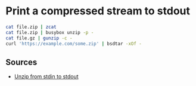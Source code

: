 # Print a compressed stream to stdout

```sh
cat file.zip | zcat
cat file.zip | busybox unzip -p -
cat file.gz | gunzip -c -
curl 'https://example.com/some.zip' | bsdtar -xOf -
```

## Sources

- [Unzip from stdin to stdout]

[unzip from stdin to stdout]: https://serverfault.com/questions/735882/unzip-from-stdin-to-stdout-funzip-python
